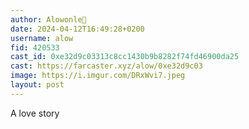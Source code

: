 ```yaml
---
author: Alowonle🎩
date: 2024-04-12T16:49:28+0200
username: alow
fid: 420533
cast_id: 0xe32d9c03313c8cc1430b9b8282f74fd46900da25
cast: https://farcaster.xyz/alow/0xe32d9c03
image: https://i.imgur.com/DRxWvi7.jpeg
layout: post
---
```


A love story

<img src='https://i.imgur.com/DRxWvi7.jpeg' alt='' referrerpolicy='no-referrer'/>
